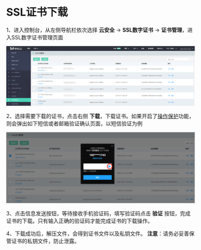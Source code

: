 # SSL证书下载

1、进入控制台，从左侧导航栏依次选择 **云安全** -> **SSL数字证书** -> **证书管理**，进入SSL数字证书管理页面

![证书列表](/image/SSL-Certification/证书列表.png)

2、选择需要下载的证书，点击右侧 **下载**，下载证书。如果开启了[操作保护](https://uc.jdcloud.com/account/safety-settings)功能，则会弹出如下短信或者邮箱验证确认页面，以短信验证为例

![短信确认](/image/SSL-Certification/短信确认.png)

3、点击信息发送按钮，等待接收手机验证码，填写验证码点击 **验证** 按钮，完成证书的下载。只有输入正确的验证码才能完成证书的下载操作。

4、下载成功后，解压文件，会得到证书文件以及私钥文件。
**注意**：请务必妥善保管证书的私钥文件，防止泄露。
